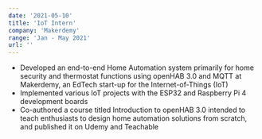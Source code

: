 ```yaml
---
date: '2021-05-10'
title: 'IoT Intern'
company: 'Makerdemy'
range: 'Jan - May 2021'
url: ''
---
```


- Developed an end-to-end Home Automation system primarily for home security and thermostat functions using openHAB 3.0 and MQTT at Makerdemy, an EdTech start-up for the Internet-of-Things (IoT)
- Implemented various IoT projects with the ESP32 and Raspberry Pi 4 development boards
- Co-authored a course titled Introduction to openHAB 3.0 intended to teach enthusiasts to design home automation solutions from scratch, and published it on Udemy and Teachable
